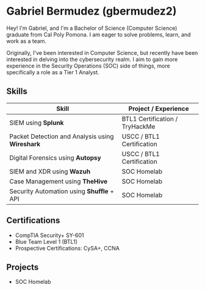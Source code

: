 # Gabriel Bermudez (gbermudez2)
Hey! I'm Gabriel, and I'm a Bachelor of Science (Computer Science) graduate from Cal Poly Pomona. I am eager to solve problems, learn, and work as a team.

Originally, I've been interested in Computer Science, but recently have been interested in delving into the cybersecurity realm. I aim to gain more experience in the Security Operations (SOC) side of things, more specifically a role as a Tier 1 Analyst.

## Skills
| Skill                                             | Project / Experience         |
|---------------------------------------------------|----------------------------|
| SIEM using **Splunk**                             | BTL1 Certification / TryHackMe |
| Packet Detection and Analysis using **Wireshark** | USCC / BTL1 Certification |
| Digital Forensics using **Autopsy**               | USCC / BTL1 Certification |
| SIEM and XDR using **Wazuh**                      | SOC Homelab |
| Case Management using **TheHive**                     | SOC Homelab |
| Security Automation using **Shuffle** + API          | SOC Homelab |

## Certifications
- CompTIA Security+ SY-601
- Blue Team Level 1 (BTL1)
- Prospective Certifications: CySA+, CCNA

## Projects
- SOC Homelab

<!--
**gbermudez2/gbermudez2** is a ✨ _special_ ✨ repository because its `README.md` (this file) appears on your GitHub profile.

Here are some ideas to get you started:

- 🔭 I’m currently working on ...
- 🌱 I’m currently learning ...
- 👯 I’m looking to collaborate on ...
- 🤔 I’m looking for help with ...
- 💬 Ask me about ...
- 📫 How to reach me: ...
- 😄 Pronouns: ...
- ⚡ Fun fact: ...
-->
